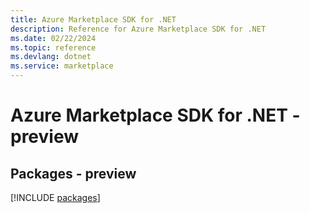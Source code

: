 ```yaml
---
title: Azure Marketplace SDK for .NET
description: Reference for Azure Marketplace SDK for .NET
ms.date: 02/22/2024
ms.topic: reference
ms.devlang: dotnet
ms.service: marketplace
---
```

# Azure Marketplace SDK for .NET - preview
## Packages - preview
[!INCLUDE [packages](marketplace-index.md)]